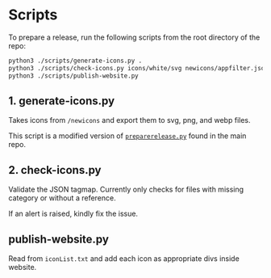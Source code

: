 # Scripts

To prepare a release, run the following scripts from the root directory of the repo:

```bash
python3 ./scripts/generate-icons.py .
python3 ./scripts/check-icons.py icons/white/svg newicons/appfilter.json
python3 ./scripts/publish-website.py
```

## 1. generate-icons.py

Takes icons from `/newicons` and export them to svg, png, and webp files.

This script is a modified version of [`preparerelease.py`](https://github.com/Arcticons-Team/Arcticons/blob/main/scripts/preparerelease.py) found in the main repo.

## 2. check-icons.py

Validate the JSON tagmap. Currently only checks for files with missing category or without a reference.

If an alert is raised, kindly fix the issue.

## publish-website.py

Read from `iconList.txt` and add each icon as appropriate divs inside website.

